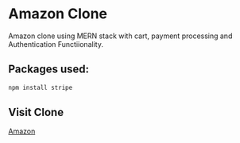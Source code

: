 # Amazon Clone

Amazon clone using MERN stack with cart, payment processing and Authentication Functiionality.

## Packages used:


```bash
npm install stripe
```

## Visit Clone
[Amazon](https://surajcodesamazon.herokuapp.com)
